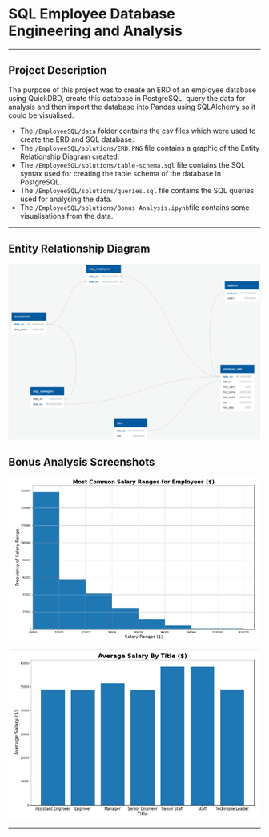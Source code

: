 # SQL Employee Database Engineering and Analysis

---

## Project Description

The purpose of this project was to create an ERD of an employee database using QuickDBD, create this database in PostgreSQL, query the data for analysis and then import the database into Pandas using SQLAlchemy so it could be visualised.
- The `/EmployeeSQL/data` folder contains the csv files which were used to create the ERD and SQL database.
- The `/EmployeeSQL/solutions/ERD.PNG` file contains a graphic of the Entity Relationship Diagram created.
- The `/EmployeeSQL/solutions/table-schema.sql` file contains the SQL syntax used for creating the table schema of the database in PostgreSQL.
- The `/EmployeeSQL/solutions/queries.sql` file contains the SQL queries used for analysing the data.
- The `/EmployeeSQL/solutions/Bonus Analysis.ipynb`file contains some visualisations from the data.

---

## Entity Relationship Diagram

![ERD](https://raw.githubusercontent.com/jfield24/sql-challenge/main/EmployeeSQL/solutions/ERD.PNG)

## Bonus Analysis Screenshots

![SalaryRanges](https://github.com/jfield24/sql-challenge/blob/main/Images/SalaryRanges.JPG)

![SalaryByTitle](https://raw.githubusercontent.com/jfield24/sql-challenge/main/Images/SalaryByTitle.JPG)

---

